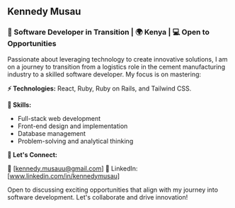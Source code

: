 



## Kennedy Musau

### 🌟 Software Developer in Transition | 🌍 Kenya | 💻 Open to Opportunities

Passionate about leveraging technology to create innovative solutions, I am on a journey to transition from a logistics role in the cement manufacturing industry to a skilled software developer. My focus is on mastering:

**⚡ Technologies:** React, Ruby, Ruby on Rails, and Tailwind CSS.


**🔧 Skills:**

- Full-stack web development
- Front-end design and implementation
- Database management
- Problem-solving and analytical thinking


**🤝 Let's Connect:**

📧 [kennedy.musauu@gmail.com]
🔗 LinkedIn: [www.linkedin.com/in/kennedymusau]


Open to discussing exciting opportunities that align with my journey into software development. Let's collaborate and drive innovation!

